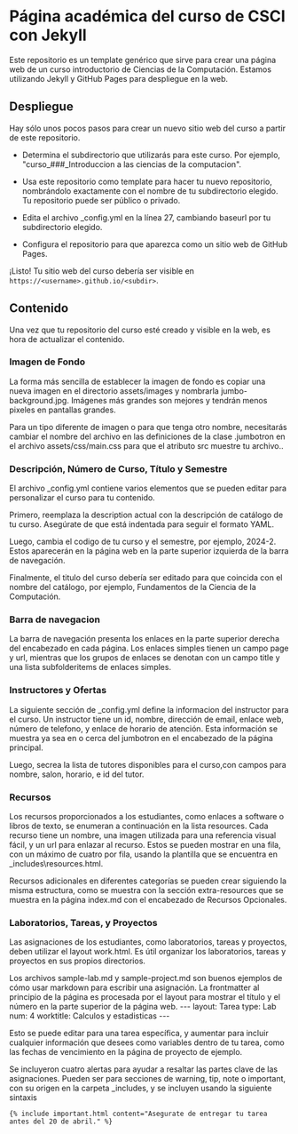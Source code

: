 # Página académica del curso de CSCI con Jekyll

Este repositorio es un template genérico que sirve para crear una página web de un curso introductorio de Ciencias de la Computación. Estamos utilizando  Jekyll y GitHub Pages para despliegue en la web.

## Despliegue

Hay sólo unos pocos pasos para crear un nuevo sitio web del curso a partir de este repositorio.

* Determina el subdirectorio que utilizarás para este curso. Por ejemplo, "curso_###_Introduccion a las ciencias de la computacion".

* Usa este repositorio como template para hacer tu nuevo repositorio, nombrándolo exactamente con el nombre de tu subdirectorio elegido. Tu repositorio puede ser público o privado.

* Edita el archivo _config.yml en la línea 27, cambiando baseurl por tu subdirectorio elegido.

* Configura el repositorio para que aparezca como un sitio web de GitHub Pages. 

¡Listo! Tu sitio web del curso debería ser visible en `https://<username>.github.io/<subdir>`.

## Contenido

Una vez que tu repositorio del curso esté creado y visible en la web, es hora de actualizar el contenido.

### Imagen de Fondo

La forma más sencilla de establecer la imagen de fondo es copiar una nueva imagen en el directorio assets/images y nombrarla jumbo-background.jpg. Imágenes más grandes son mejores y tendrán menos pixeles en pantallas grandes.

Para un tipo diferente de imagen o para que tenga otro nombre, necesitarás cambiar el nombre del archivo en las definiciones de la clase .jumbotron en el archivo assets/css/main.css para que el atributo src muestre tu archivo..

### Descripción, Número de Curso, Título y Semestre

El archivo _config.yml contiene varios elementos que se pueden editar para personalizar el curso para tu contenido.

Primero, reemplaza la description actual con la descripción de catálogo de tu curso. Asegúrate de que está indentada para seguir el formato YAML.

Luego, cambia el codigo de tu curso y el semestre, por ejemplo, 2024-2. Estos aparecerán en la página web en la parte superior izquierda de la barra de navegación.

Finalmente, el titulo del curso debería ser editado para que coincida con el nombre del catálogo, por ejemplo, Fundamentos de la Ciencia de la Computación.

### Barra de navegacion

La barra de navegación presenta los enlaces en la parte superior derecha del encabezado en cada página. Los enlaces simples tienen un campo page y url, mientras que los grupos de enlaces se denotan con un campo title y una lista subfolderitems de enlaces simples.

### Instructores y Ofertas

La siguiente sección de _config.yml define la informacion del instructor para el curso. Un instructor tiene un id, nombre, dirección de email, enlace web, número de telefono, y enlace de horario de atención. Esta información se muestra ya sea en o cerca del jumbotron en el encabezado de la página principal.

Luego, secrea la lista de tutores disponibles para el curso,con campos para nombre, salon, horario, e id del tutor.

### Recursos

Los recursos proporcionados a los estudiantes, como enlaces a software o libros de texto, se enumeran a continuación en la lista resources. Cada recurso tiene un nombre, una imagen utilizada para una referencia visual fácil, y un url para enlazar al recurso. Estos se pueden mostrar en una fila, con un máximo de cuatro por fila, usando la plantilla que se encuentra en _includes\resources.html.

Recursos adicionales en diferentes categorías se pueden crear siguiendo la misma estructura, como se muestra con la sección extra-resources que se muestra en la página index.md con el encabezado de Recursos Opcionales.

### Laboratorios, Tareas, y Proyectos

Las asignaciones de los estudiantes, como laboratorios, tareas y proyectos, deben utilizar el layout work.html. Es útil organizar los laboratorios, tareas y proyectos en sus propios directorios.

Los archivos sample-lab.md y sample-project.md son buenos ejemplos de cómo usar markdown para escribir una asignación. La frontmatter al principio de la página es procesada por el layout para mostrar el título y el número en la parte superior de la página web.
    ---
    layout: Tarea
    type: Lab
    num: 4
    worktitle: Calculos y estadisticas
    ---

Esto se puede editar para una tarea específica, y aumentar para incluir cualquier información que desees como variables dentro de tu tarea, como las fechas de vencimiento en la página de proyecto de ejemplo.

Se incluyeron cuatro alertas para ayudar a resaltar las partes clave de las asignaciones. Pueden ser para secciones de warning, tip, note o important, con su origen en la carpeta _includes, y se incluyen usando la siguiente sintaxis

    {% include important.html content="Asegurate de entregar tu tarea antes del 20 de abril." %}
